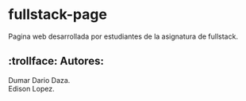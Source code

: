 # fullstack-page
Pagina web desarrollada por estudiantes de la asignatura de fullstack.

## :trollface: Autores: 
Dumar Dario Daza.  
Edison Lopez.

